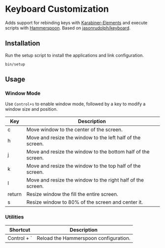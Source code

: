 # Keyboard Customization

Adds support for rebinding keys with [Karabiner-Elements][] and execute scripts
with [Hammerspoon][]. Based on [jasonrudolph/keyboard][].

[Hammerspoon]: https://github.com/Hammerspoon/hammerspoon
[jasonrudolph/keyboard]: https://github.com/jasonrudolph/keyboard
[Karabiner-Elements]: https://github.com/pqrs-org/Karabiner-Elements

## Installation

Run the setup script to install the applications and link configuration.

    bin/setup

## Usage

### Window Mode

Use `Control+s` to enable window mode, followed by a key to modify a window size
and position.

Key    | Description
------ | ------------
c      | Move window to the center of the screen.
h      | Move and resize the window to the left half of the screen.
j      | Move and resize the window to the bottom half of the screen.
k      | Move and resize the window to the top half of the screen.
l      | Move and resize the window to the right half of the screen.
return | Resize window the fill the entire screen.
s      | Resize window to 80% of the screen and center it.

### Utilities

Shortcut    | Description
----------- | -----------
Control + ` | Reload the Hammerspoon configuration.
